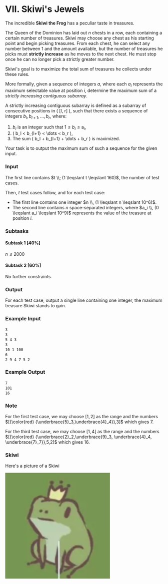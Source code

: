# VII. Skiwi's Jewels

The incredible **Skiwi the Frog** has a peculiar taste in treasures.

The Queen of the Dominion has laid out $n$ chests in a row, each containing a certain number of treasures. Skiwi may choose any chest as his starting point and begin picking treasures. From each chest, he can select any number between 1 and the amount available, but the number of treasures he picks must **strictly increase** as he moves to the next chest. He must stop once he can no longer pick a strictly greater number. 

Skiwi's goal is to maximize the total sum of treasures he collects under these rules.
 
More formally, given a sequence of integers $a$, where each $a_i$ represents the maximum selectable value at position $i$, determine the maximum sum of a *strictly increasing contiguous subarray*. 

A strictly increasing contiguous subarray is defined as a subarray of consecutive positions in \( [l, r] \), such that there exists a sequence of integers $b_l, b_{l+1}, \dots, b_r$, where: 

1. $b_i$ is an integer such that $1 \leqslant b_i \leqslant \text{a}_i$,
2. \( b_l < b_{l+1} < \dots < b_r \),
3. The sum \( b_l + b_{l+1} + \dots + b_r \) is maximized.

Your task is to output the maximum sum of such a sequence for the given input.

### Input
The first line contains $t \\; (1 \leqslant t \leqslant 160)$, the number of test cases.

Then, $t$ test cases follow, and for each test case:

- The first line contains one integer $n \\, (1 \leqslant n \leqslant 10^6)$.
- The second line contains $n$ space-separated integers, where $a_i \\, (0 \leqslant a_i \leqslant 10^9)$ represents the value of the treasure at position $i$.

### Subtasks

#### Subtask 1 [40%]
$n \leqslant 2000$

#### Subtask 2 [60%]
No further constraints.

### Output
For each test case, output a single line containing one integer, the maximum treasure Skiwi stands to gain.

### Example Input
```
3
3
5 4 3
3
10 1 100
6
2 9 4 7 5 2
```

### Example Output
```
7
101
16
```

### Note
For the first test case, we may choose $[1,2]$ as the range and the numbers
$[{\color{red} {\underbrace{5}_3,\underbrace{4}_4}},3]$ which gives $7$.

For the third test case, we may choose $[1,4]$ as the range and the numbers
$[{\color{red} {\underbrace{2}_2,\underbrace{9}_3, \underbrace{4}_4, \underbrace{7}_7}},5,2]$ which gives $16$.

### Skiwi
Here's a picture of a Skiwi

![Skiwi](assets/skiwi.png)
